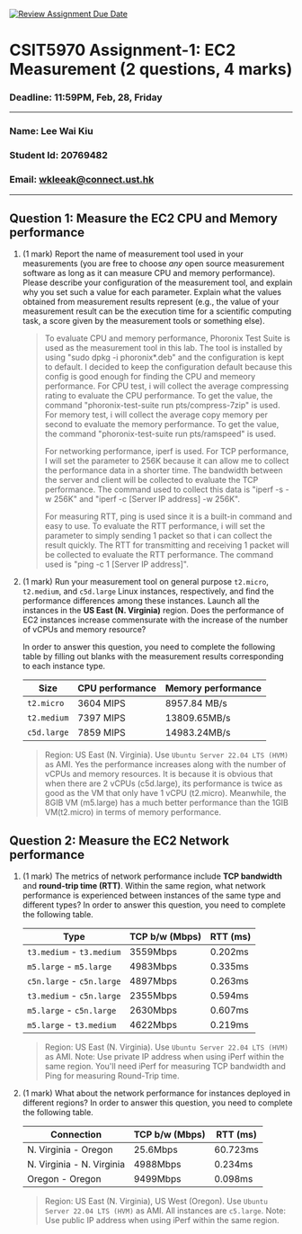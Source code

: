 [![Review Assignment Due Date](https://classroom.github.com/assets/deadline-readme-button-22041afd0340ce965d47ae6ef1cefeee28c7c493a6346c4f15d667ab976d596c.svg)](https://classroom.github.com/a/IAASVEAZ)
# CSIT5970 Assignment-1: EC2 Measurement (2 questions, 4 marks)

### Deadline: 11:59PM, Feb, 28, Friday

---

### Name: Lee Wai Kiu
### Student Id: 20769482
### Email: wkleeak@connect.ust.hk

---

## Question 1: Measure the EC2 CPU and Memory performance

1. (1 mark) Report the name of measurement tool used in your measurements (you are free to choose *any* open source measurement software as long as it can measure CPU and memory performance). Please describe your configuration of the measurement tool, and explain why you set such a value for each parameter. Explain what the values obtained from measurement results represent (e.g., the value of your measurement result can be the execution time for a scientific computing task, a score given by the measurement tools or something else).

    >To evaluate CPU and memory performance, Phoronix Test Suite is used as the measurement tool in this lab. The tool is installed by using "sudo dpkg -i phoronix*.deb" and the configuration is kept to default. I decided to keep the configuration default because this config is good enough for finding the CPU and memeory performance.
    > For CPU test, i will collect the average compressing rating to evaluate the CPU performance. To get the value, the command "phoronix-test-suite run pts/compress-7zip" is used.
    > For memory test, i will collect the average copy memory per second to evaluate the memory performance. To get the value, the command "phoronix-test-suite run pts/ramspeed" is used.
    > 
    > For networking performance, iperf is used.
    > For TCP performance, I will set the parameter to 256K because it can allow me to collect the performance data in a shorter time. The bandwidth between the server and client will be collected to evaluate the TCP performance. The command used to collect this data is "iperf -s -w 256K" and "iperf -c [Server IP address] -w 256K".
    >
    >For measuring RTT, ping is used since it is a built-in command and easy to use. To evaluate the RTT performance, i will set the parameter to simply sending 1 packet so that i can collect the result quickly. The RTT for transmitting and receiving 1 packet will be collected to evaluate the RTT performance. The command used is "ping -c 1 [Server IP address]".

2. (1 mark) Run your measurement tool on general purpose `t2.micro`, `t2.medium`, and `c5d.large` Linux instances, respectively, and find the performance differences among these instances. Launch all the instances in the **US East (N. Virginia)** region. Does the performance of EC2 instances increase commensurate with the increase of the number of vCPUs and memory resource?

    In order to answer this question, you need to complete the following table by filling out blanks with the measurement results corresponding to each instance type.

    | Size        | CPU performance | Memory performance |
    | ----------- | --------------- | ------------------ |
    | `t2.micro` |      3604 MIPS  |  8957.84 MB/s|
    | `t2.medium`  |  7397 MIPS    | 13809.65MB/s    |
    | `c5d.large` |  7859 MIPS   |   14983.24MB/s   |

    > Region: US East (N. Virginia). Use `Ubuntu Server 22.04 LTS (HVM)` as AMI.
    > Yes the performance increases along with the number of vCPUs and memory resources. It is because it is obvious that when there are 2 vCPUs (c5d.large), its performance is twice as good as the VM that only have 1 vCPU (t2.micro). Meanwhile, the  8GIB VM (m5.large) has a much better performance than the 1GIB VM(t2.micro) in terms of memory performance.

## Question 2: Measure the EC2 Network performance

1. (1 mark) The metrics of network performance include **TCP bandwidth** and **round-trip time (RTT)**. Within the same region, what network performance is experienced between instances of the same type and different types? In order to answer this question, you need to complete the following table.

    | Type                      | TCP b/w (Mbps) | RTT (ms) |
    | ------------------------- | -------------- | -------- |
    | `t3.medium` - `t3.medium` |  3559Mbps  |  0.202ms    |
    | `m5.large` - `m5.large`   | 4983Mbps   |0.335ms  |
    | `c5n.large` - `c5n.large` | 4897Mbps  | 0.263ms |
    | `t3.medium` - `c5n.large` | 2355Mbps    |0.594ms|
    | `m5.large` - `c5n.large`  | 2630Mbps  | 0.607ms  |
    | `m5.large` - `t3.medium`  | 4622Mbps    |  0.219ms |

    > Region: US East (N. Virginia). Use `Ubuntu Server 22.04 LTS (HVM)` as AMI. Note: Use private IP address when using iPerf within the same region. You'll need iPerf for measuring TCP bandwidth and Ping for measuring Round-Trip time.

2. (1 mark) What about the network performance for instances deployed in different regions? In order to answer this question, you need to complete the following table.

    | Connection                | TCP b/w (Mbps) | RTT (ms) |
    | ------------------------- | -------------- | -------- |
    | N. Virginia - Oregon      |25.6Mbps	  | 60.723ms |
    | N. Virginia - N. Virginia |4988Mbps     | 0.234ms|
    | Oregon - Oregon           | 9499Mbps     |0.098ms |
 
    > Region: US East (N. Virginia), US West (Oregon). Use `Ubuntu Server 22.04 LTS (HVM)` as AMI. All instances are `c5.large`. Note: Use public IP address when using iPerf within the same region.
